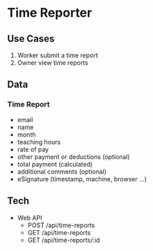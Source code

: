 # Time Reporter

## Use Cases
1. Worker submit a time report
2. Owner view time reports


## Data

### Time Report
* email
* name
* month
* teaching hours
* rate of pay
* other payment or deductions (optional)
* total payment (calculated)
* additional comments (optional)
* eSignature (timestamp, machine, browser ...)

## Tech

* Web API
  * POST /api/time-reports
  * GET /api/time-reports
  * GET /api/time-reports/:id